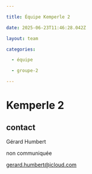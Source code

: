 ```yaml
---

title: Équipe Kemperle 2

date: 2025-06-23T11:46:28.042Z

layout: team

categories:

  - équipe

  - groupe-2

---
```


# Kemperle 2



## contact 

Gérard Humbert

non communiquée

gerard.humbert@icloud.com


